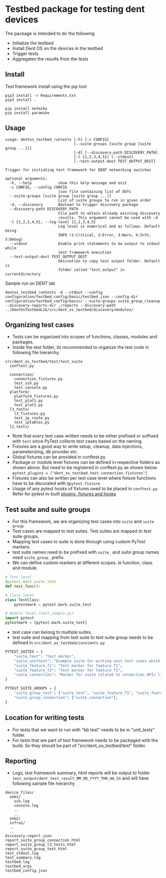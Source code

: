 # Testbed package for testing dent devices

The package is intended to do the following

* Initialize the testbed
* Install Dent OS on the devices in the testbed
* Trigger tests
* Aggregates the results from the tests

## Install

Test framework install using the pip tool

```Shell
pip3 install -r Requirements.txt
pip3 install .

pip install netmiko
pip install paramiko
```

## Usage

```code
usage: dentos_testbed_runtests [-h] [-c CONFIG]
                               [--suite-groups [suite group [suite group ...]]]
                               [-d] [--discovery-path DISCOVERY_PATH]
                               [-l {1,2,3,4,5}] [--stdout]
                               [--test-output-dest TEST_OUTPUT_DEST]

Trigger for initiating test framework for DENT networking switches

optional arguments:
  -h, --help            show this help message and exit
  -c CONFIG, --config CONFIG
                        json file containing list of DUTs
  --suite-groups [suite group [suite group ...]]
                        List of suite groups to run in given order
  -d, --discovery       Boolean to trigger discovery package
  --discovery-path DISCOVERY_PATH
                        File path to obtain already existing discovery
                        results. This argument cannot be used with -d
  -l {1,2,3,4,5}, --log-level {1,2,3,4,5}
                        Log level is numerical and as follows. Default being
                        INFO (1:Critical, 2:Error, 3:Warn, 4:Info, 5:Debug)
  --stdout              Enable print statements to be output to stdout while
                        test framework execution
  --test-output-dest TEST_OUTPUT_DEST
                        Desination to copy test output folder. Default is
                        folder called "test_output" in currentdirectory
```

Sample run on DENT lab

```Shell
dentos_testbed_runtests -d --stdout --config configuration/testbed_config/basic/testbed.json --config-dir configuration/testbed_config/basic/ --suite-groups suite_group_cleanup --discovery-reports-dir ./reports --discovery-path ../DentOsTestbedLib/src/dent_os_testbed/discovery/modules/
```

## Organizing test cases

* Tests can be organized into scopes of functions, classes, modules and packages.
* Inside the test folder, its recommended to organize the test code in following file hierarchy.

```code
src/dent_os_testbed/test/test_suite
  conftest.py

  connection/
    connection_fixtures.py
    test_ssh.py
    test_console.py
  platform/
    platform_fixtures.py
    test_plat1.py
    test_plat2.py
  l3_tests/
    l3_fixtures.py
    test_ip_route.py
    test_iptables.py
  l2_tests/
```

* Note  that every test case written needs to be either prefixed or suffixed with `test` since PyTest collects test cases based on the naming.
* Fixtures are a good way to write setup, cleanup, data injections, parameterizing, db provider etc.
* Global fixtures can be provided in conftest.py
* Package or module level fixtures can be defined in respective folders as shown above. But need to be registered in conftest.py as shown below.
`pytest_plugins = ["dent_os_testbed.test.connection.fixtures"]`
* Fixtures can also be written per test case level where fixture functions have to be decorated with `@pytest.fixture`
* Usage of any pytest hooks of fixtures need to be placed in `conftest.py`
Refer for pytest in-built [plugins, fixtures and hooks](https://docs.pytest.org/en/stable/reference.html)

## Test suite and suite groups

* For this framework, we are organizing test cases into `suite` and `suite group`
* Test cases are mapped to test suites. Test suites are mapped to test suite groups.
* Mapping test cases to suite is done through using custom PyTest markers.
* test suite names need to be prefixed with `suite_` and suite group names need `suite_group_` prefix.
* We can define custom markers at different scopes. ie function, class and module.

```python
# func level
@pytest.mark.suite_test
def test_func():

# class level
class TestClass:
    pytestmark = pytest.mark.suite_test

# module level (test_sample.py)
import pytest
pytestmark = [pytest.mark.suite_test]
```

* test case can belong to multiple suites.
* test suite and mapping from test suite to test suite group needs to be defined in `src/dent_os_testbed/constants.py`

```python
PYTEST_SUITES = {
    "suite_test": "Test marker",
    "suite_unittest": "Example suite for writing unit test cases which are run during bb",
    "suite_feature_f1": "Test marker for feature f1",
    "suite_feature_f2": "Test marker for feature f1",
    "suite_connection": "Marker for suite related to connection APIs like ssh, serial",
}

PYTEST_SUITE_GROUPS = {
    "suite_group_test": ["suite_test", "suite_feature_f1", "suite_feature_f2"],
    "suite_group_connection": ["suite_connection"],
}
```

## Location for writing tests

* For tests that we want to run with "bb test" needs to be in "unit_tests" folder.
* For tests that are part of test framework needs to be packaged with the build. So they should be part of "src/dent_os_testbed/test" folder.

## Reporting

* Logs, test framework summary, html reports will be output to folder `test_output/dent_test_result_MM_DD_YYYY_THH_mm_SS` and will have following sample file hierarchy

```code
device_files/
  oob1/
    ssh.log
    console.log
    ..
    ..
  oob2/
  infra1/
  ..
  ..
discovery-report.json
report_suite_group_connection.html
report_suite_group_l3_tests.html
report_suite_group_test.html
test_stdout.log
test_summary.log
testbed.log
testbed_args
testbed_config.json
```
